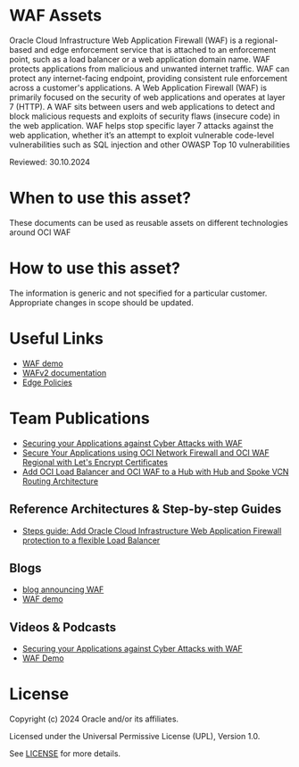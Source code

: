 # WAF Assets
Oracle Cloud Infrastructure Web Application Firewall (WAF) is a regional-based and edge enforcement service that is attached to an enforcement point, such as a load balancer or a web application domain name. WAF protects applications from malicious and unwanted internet traffic. WAF can protect any internet-facing endpoint, providing consistent rule enforcement across a customer's applications. A Web Application Firewall (WAF) is primarily focused on the security of web applications and operates at layer 7 (HTTP). A WAF sits between users and web applications to detect and block malicious requests and exploits of security flaws (insecure code) in the web application. WAF helps stop specific layer 7 attacks against the web application, whether it’s an attempt to exploit vulnerable code-level vulnerabilities such as SQL injection and other OWASP Top 10 vulnerabilities

Reviewed: 30.10.2024

# When to use this asset?

These documents can be used as reusable assets on different technologies around OCI  WAF

# How to use this asset?

The information is generic and not specified for a particular customer. Appropriate changes in scope should be updated.

# Useful Links

- [WAF demo](https://blogs.oracle.com/cloud-infrastructure/post/announcing-oracle-cloud-infrastructure-waf-protection-on-flexible-load-balancers)
- [WAFv2 documentation](https://docs.oracle.com/en-us/iaas/Content/WAF/Policies/waf-policy_management.htm)
- [Edge Policies](https://docs.oracle.com/en-us/iaas/Content/WAF/EdgePolicyResources/legacy_waf.htm)

# Team Publications

- [Securing your Applications against Cyber Attacks with WAF](#videos--podcasts)
- [Secure Your Applications using OCI Network Firewall and OCI WAF Regional with Let's Encrypt Certificates](https://docs.oracle.com/en/learn/waf-local-app/#introduction)
- [Add OCI Load Balancer and OCI WAF to a Hub with Hub and Spoke VCN Routing Architecture](https://docs.oracle.com/en/learn/oci-lb-waf/)

## Reference Architectures & Step-by-step Guides
    
- [Steps guide: Add Oracle Cloud Infrastructure Web Application Firewall protection to a flexible Load Balancer](https://docs.oracle.com/en/learn/oci-waf-flex-lbaas/index.html#task-2-create-a-web-application-firewall-policy-for-the-load-balancer)

## Blogs

- [blog announcing WAF](https://blogs.oracle.com/cloud-infrastructure/post/announcing-oracle-cloud-infrastructure-waf-protection-on-flexible-load-balancers) 
- [WAF demo](https://blogs.oracle.com/cloud-infrastructure/post/announcing-oracle-cloud-infrastructure-waf-protection-on-flexible-load-balancers)

## Videos & Podcasts

- [Securing your Applications against Cyber Attacks with WAF](https://www.youtube.com/watch?v=t9R90X3PXv0)
- [WAF Demo](https://youtu.be/FiuL-JDuF6E)

# License

Copyright (c) 2024 Oracle and/or its affiliates.

Licensed under the Universal Permissive License (UPL), Version 1.0.

See [LICENSE](https://github.com/oracle-devrel/technology-engineering/blob/main/LICENSE) for more details.
